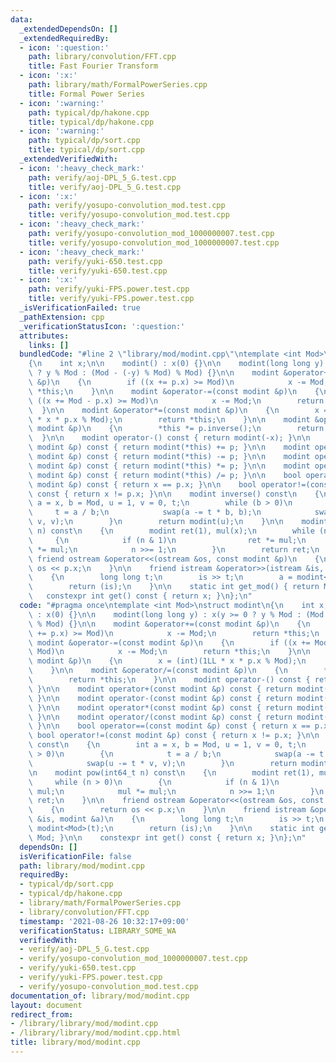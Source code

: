 ```yaml
---
data:
  _extendedDependsOn: []
  _extendedRequiredBy:
  - icon: ':question:'
    path: library/convolution/FFT.cpp
    title: Fast Fourier Transform
  - icon: ':x:'
    path: library/math/FormalPowerSeries.cpp
    title: Formal Power Series
  - icon: ':warning:'
    path: typical/dp/hakone.cpp
    title: typical/dp/hakone.cpp
  - icon: ':warning:'
    path: typical/dp/sort.cpp
    title: typical/dp/sort.cpp
  _extendedVerifiedWith:
  - icon: ':heavy_check_mark:'
    path: verify/aoj-DPL_5_G.test.cpp
    title: verify/aoj-DPL_5_G.test.cpp
  - icon: ':x:'
    path: verify/yosupo-convolution_mod.test.cpp
    title: verify/yosupo-convolution_mod.test.cpp
  - icon: ':heavy_check_mark:'
    path: verify/yosupo-convolution_mod_1000000007.test.cpp
    title: verify/yosupo-convolution_mod_1000000007.test.cpp
  - icon: ':heavy_check_mark:'
    path: verify/yuki-650.test.cpp
    title: verify/yuki-650.test.cpp
  - icon: ':x:'
    path: verify/yuki-FPS.power.test.cpp
    title: verify/yuki-FPS.power.test.cpp
  _isVerificationFailed: true
  _pathExtension: cpp
  _verificationStatusIcon: ':question:'
  attributes:
    links: []
  bundledCode: "#line 2 \"library/mod/modint.cpp\"\ntemplate <int Mod>\nstruct modint\n\
    {\n    int x;\n\n    modint() : x(0) {}\n\n    modint(long long y) : x(y >= 0\
    \ ? y % Mod : (Mod - (-y) % Mod) % Mod) {}\n\n    modint &operator+=(const modint\
    \ &p)\n    {\n        if ((x += p.x) >= Mod)\n            x -= Mod;\n        return\
    \ *this;\n    }\n\n    modint &operator-=(const modint &p)\n    {\n        if\
    \ ((x += Mod - p.x) >= Mod)\n            x -= Mod;\n        return *this;\n  \
    \  }\n\n    modint &operator*=(const modint &p)\n    {\n        x = (int)(1LL\
    \ * x * p.x % Mod);\n        return *this;\n    }\n\n    modint &operator/=(const\
    \ modint &p)\n    {\n        *this *= p.inverse();\n        return *this;\n  \
    \  }\n\n    modint operator-() const { return modint(-x); }\n\n    modint operator+(const\
    \ modint &p) const { return modint(*this) += p; }\n\n    modint operator-(const\
    \ modint &p) const { return modint(*this) -= p; }\n\n    modint operator*(const\
    \ modint &p) const { return modint(*this) *= p; }\n\n    modint operator/(const\
    \ modint &p) const { return modint(*this) /= p; }\n\n    bool operator==(const\
    \ modint &p) const { return x == p.x; }\n\n    bool operator!=(const modint &p)\
    \ const { return x != p.x; }\n\n    modint inverse() const\n    {\n        int\
    \ a = x, b = Mod, u = 1, v = 0, t;\n        while (b > 0)\n        {\n       \
    \     t = a / b;\n            swap(a -= t * b, b);\n            swap(u -= t *\
    \ v, v);\n        }\n        return modint(u);\n    }\n\n    modint pow(int64_t\
    \ n) const\n    {\n        modint ret(1), mul(x);\n        while (n > 0)\n   \
    \     {\n            if (n & 1)\n                ret *= mul;\n            mul\
    \ *= mul;\n            n >>= 1;\n        }\n        return ret;\n    }\n\n   \
    \ friend ostream &operator<<(ostream &os, const modint &p)\n    {\n        return\
    \ os << p.x;\n    }\n\n    friend istream &operator>>(istream &is, modint &a)\n\
    \    {\n        long long t;\n        is >> t;\n        a = modint<Mod>(t);\n\
    \        return (is);\n    }\n\n    static int get_mod() { return Mod; }\n\n \
    \   constexpr int get() const { return x; }\n};\n"
  code: "#pragma once\ntemplate <int Mod>\nstruct modint\n{\n    int x;\n\n    modint()\
    \ : x(0) {}\n\n    modint(long long y) : x(y >= 0 ? y % Mod : (Mod - (-y) % Mod)\
    \ % Mod) {}\n\n    modint &operator+=(const modint &p)\n    {\n        if ((x\
    \ += p.x) >= Mod)\n            x -= Mod;\n        return *this;\n    }\n\n   \
    \ modint &operator-=(const modint &p)\n    {\n        if ((x += Mod - p.x) >=\
    \ Mod)\n            x -= Mod;\n        return *this;\n    }\n\n    modint &operator*=(const\
    \ modint &p)\n    {\n        x = (int)(1LL * x * p.x % Mod);\n        return *this;\n\
    \    }\n\n    modint &operator/=(const modint &p)\n    {\n        *this *= p.inverse();\n\
    \        return *this;\n    }\n\n    modint operator-() const { return modint(-x);\
    \ }\n\n    modint operator+(const modint &p) const { return modint(*this) += p;\
    \ }\n\n    modint operator-(const modint &p) const { return modint(*this) -= p;\
    \ }\n\n    modint operator*(const modint &p) const { return modint(*this) *= p;\
    \ }\n\n    modint operator/(const modint &p) const { return modint(*this) /= p;\
    \ }\n\n    bool operator==(const modint &p) const { return x == p.x; }\n\n   \
    \ bool operator!=(const modint &p) const { return x != p.x; }\n\n    modint inverse()\
    \ const\n    {\n        int a = x, b = Mod, u = 1, v = 0, t;\n        while (b\
    \ > 0)\n        {\n            t = a / b;\n            swap(a -= t * b, b);\n\
    \            swap(u -= t * v, v);\n        }\n        return modint(u);\n    }\n\
    \n    modint pow(int64_t n) const\n    {\n        modint ret(1), mul(x);\n   \
    \     while (n > 0)\n        {\n            if (n & 1)\n                ret *=\
    \ mul;\n            mul *= mul;\n            n >>= 1;\n        }\n        return\
    \ ret;\n    }\n\n    friend ostream &operator<<(ostream &os, const modint &p)\n\
    \    {\n        return os << p.x;\n    }\n\n    friend istream &operator>>(istream\
    \ &is, modint &a)\n    {\n        long long t;\n        is >> t;\n        a =\
    \ modint<Mod>(t);\n        return (is);\n    }\n\n    static int get_mod() { return\
    \ Mod; }\n\n    constexpr int get() const { return x; }\n};\n"
  dependsOn: []
  isVerificationFile: false
  path: library/mod/modint.cpp
  requiredBy:
  - typical/dp/sort.cpp
  - typical/dp/hakone.cpp
  - library/math/FormalPowerSeries.cpp
  - library/convolution/FFT.cpp
  timestamp: '2021-08-26 10:32:17+09:00'
  verificationStatus: LIBRARY_SOME_WA
  verifiedWith:
  - verify/aoj-DPL_5_G.test.cpp
  - verify/yosupo-convolution_mod_1000000007.test.cpp
  - verify/yuki-650.test.cpp
  - verify/yuki-FPS.power.test.cpp
  - verify/yosupo-convolution_mod.test.cpp
documentation_of: library/mod/modint.cpp
layout: document
redirect_from:
- /library/library/mod/modint.cpp
- /library/library/mod/modint.cpp.html
title: library/mod/modint.cpp
---
```

